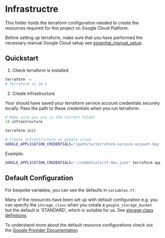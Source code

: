 # Infrastructre

This folder holds the terraform configuration needed to create the resources required for this project on Google Cloud Platform.

Before setting up terraform, make sure that you have performed the necessary manual Google Cloud setup see [essential_manual_setup](./00_essential_manual_setup.md).

## Quickstart

1. Check terraform is installed

```bash
terraform -v
# Terraform v1.10.5
```

2. Create Infrastructure

Your should have saved your terraform service account credentials securely locally. Pass the path to these credentials when you run terraform:

```bash
# Make sure you are in the correct folder
cd infrastructure

terraform init

# Create infrastructure on google cloud
GOOGLE_APPLICATION_CREDENTIALS="/path/to/terraform-service-account-key.json" terraform apply

```
Example:
```bash
GOOGLE_APPLICATION_CREDENTIALS=".credentials/tf-dev.json" terraform apply
```

## Default Configuration

For bespoke variables, you can see the defaults in `variables.tf`.

Many of the resources have been set up with default configuration e.g. you can specify the `storage_class` when you create a `google_storage_bucket` but the default is 'STANDARD', which is suitable for us. See [storage class definitions](https://cloud.google.com/storage/docs/storage-classes). 

To understand more about the default resource configurations check out the [Google Provider Documentation](https://registry.terraform.io/providers/hashicorp/google/latest/docs)